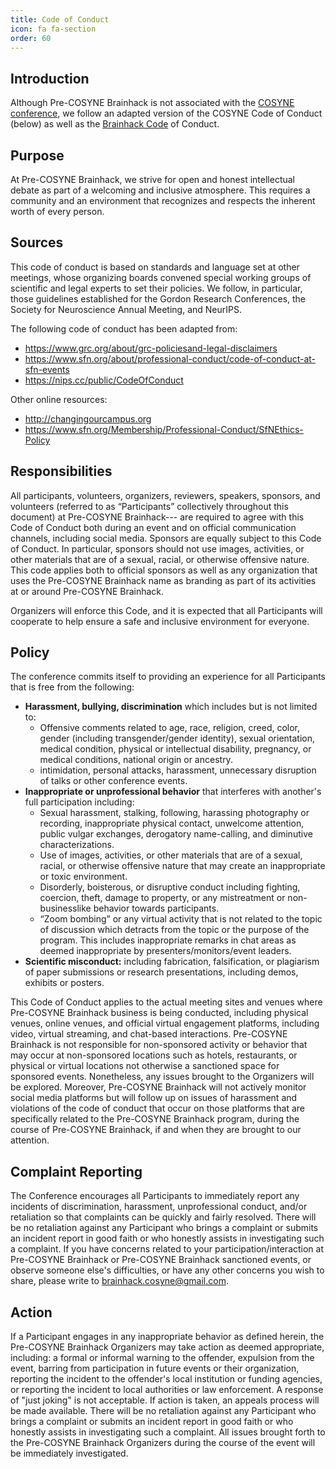 ```yaml
---
title: Code of Conduct
icon: fa fa-section
order: 60
---
```


Introduction
------------

Although Pre-COSYNE Brainhack is not associated with the [COSYNE conference](https://www.cosyne.org/), we follow an adapted version of the COSYNE Code of Conduct (below) as well as the [Brainhack Code](https://brainhack.org/code-of-conduct) of Conduct.

Purpose
-------

At Pre-COSYNE Brainhack, we strive for open and honest intellectual debate as part of a welcoming and inclusive atmosphere. This requires a community and an environment that recognizes and respects the inherent worth of every person.

Sources
-------

This code of conduct is based on standards and language set at other meetings, whose organizing boards convened special working groups of scientific and legal experts to set their policies. We follow, in particular, those guidelines established for the Gordon Research Conferences, the Society for Neuroscience Annual Meeting, and NeurIPS.

The following code of conduct has been adapted from:

* <https://www.grc.org/about/grc-policiesand-legal-disclaimers>
* <https://www.sfn.org/about/professional-conduct/code-of-conduct-at-sfn-events>
* <https://nips.cc/public/CodeOfConduct>

Other online resources:

* <http://changingourcampus.org>
* <https://www.sfn.org/Membership/Professional-Conduct/SfNEthics-Policy>

Responsibilities
----------------

All participants, volunteers, organizers, reviewers, speakers, sponsors, and volunteers (referred to as “Participants” collectively throughout this document) at Pre-COSYNE Brainhack--- are required to agree with this Code of Conduct both during an event and on official communication channels, including social media. Sponsors are equally subject to this Code of Conduct. In particular, sponsors should not use images, activities, or other materials that are of a sexual, racial, or otherwise offensive nature. This code applies both to official sponsors as well as any organization that uses the Pre-COSYNE Brainhack name as branding as part of its activities at or around Pre-COSYNE Brainhack.

Organizers will enforce this Code, and it is expected that all Participants will cooperate to help ensure a safe and inclusive environment for everyone.

Policy
------

The conference commits itself to providing an experience for all Participants that is free from the following:

* **Harassment, bullying, discrimination** which includes but is not limited to:
  * Offensive comments related to age, race, religion, creed, color, gender (including transgender/gender identity), sexual orientation, medical condition, physical or intellectual disability, pregnancy, or medical conditions, national origin or ancestry.
  * intimidation, personal attacks, harassment, unnecessary disruption of talks or other conference events.
* **Inappropriate or unprofessional behavior** that interferes with another's full participation including:
  * Sexual harassment, stalking, following, harassing photography or recording, inappropriate physical contact, unwelcome attention, public vulgar exchanges, derogatory name-calling, and diminutive characterizations.
  * Use of images, activities, or other materials that are of a sexual, racial, or otherwise offensive nature that may create an inappropriate or toxic environment.
  * Disorderly, boisterous, or disruptive conduct including fighting, coercion, theft, damage to property, or any mistreatment or non-businesslike behavior towards participants.
  * “Zoom bombing” or any virtual activity that is not related to the topic of discussion which detracts from the topic or the purpose of the program. This includes inappropriate remarks in chat areas as deemed inappropriate by presenters/monitors/event leaders.
* **Scientific misconduct:** including fabrication, falsification, or plagiarism of paper submissions or research presentations, including demos, exhibits or posters.

This Code of Conduct applies to the actual meeting sites and venues where Pre-COSYNE Brainhack business is being conducted, including physical venues, online venues, and official virtual engagement platforms, including video, virtual streaming, and chat-based interactions. Pre-COSYNE Brainhack is not responsible for non-sponsored activity or behavior that may occur at non-sponsored locations such as hotels, restaurants, or physical or virtual locations not otherwise a sanctioned space for sponsored events. Nonetheless, any issues brought to the Organizers will be explored. Moreover, Pre-COSYNE Brainhack will not actively monitor social media platforms but will follow up on issues of harassment and violations of the code of conduct that occur on those platforms that are specifically related to the Pre-COSYNE Brainhack program, during the course of Pre-COSYNE Brainhack, if and when they are brought to our attention.

Complaint Reporting
-------------------

The Conference encourages all Participants to immediately report any incidents of discrimination, harassment, unprofessional conduct, and/or retaliation so that complaints can be quickly and fairly resolved. There will be no retaliation against any Participant who brings a complaint or submits an incident report in good faith or who honestly assists in investigating such a complaint. If you have concerns related to your participation/interaction at Pre-COSYNE Brainhack or Pre-COSYNE Brainhack sanctioned events, or observe someone else's difficulties, or have any other concerns you wish to share, please write to <brainhack.cosyne@gmail.com>.

Action
------

If a Participant engages in any inappropriate behavior as defined herein, the Pre-COSYNE Brainhack Organizers may take action as deemed appropriate, including: a formal or informal warning to the offender, expulsion from the event, barring from participation in future events or their organization, reporting the incident to the offender's local institution or funding agencies, or reporting the incident to local authorities or law enforcement. A response of "just joking" is not acceptable. If action is taken, an appeals process will be made available. There will be no retaliation against any Participant who brings a complaint or submits an incident report in good faith or who honestly assists in investigating such a complaint. All issues brought forth to the Pre-COSYNE Brainhack Organizers during the course of the event will be immediately investigated.
